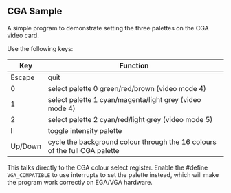 CGA Sample
----------

A simple program to demonstrate setting the three palettes on the CGA video card.

Use the following keys:

| Key     | Function                                                                   |
| ------- | -------------------------------------------------------------------------- |
| Escape  | quit                                                                       |
| 0       | select palette 0 green/red/brown (video mode 4)                            |
| 1       | select palette 1 cyan/magenta/light grey (video mode 4)                    |
| 2       | select palette 2 cyan/red/light grey (video mode 5)                        |
| I       | toggle intensity palette                                                   |
| Up/Down | cycle the background colour through the 16 colours of the full CGA palette |

This talks directly to the CGA colour select register. Enable the #define `VGA_COMPATIBLE` to use interrupts to set the palette instead, which will make the program work correctly on EGA/VGA hardware.
